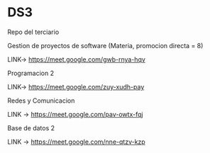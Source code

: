 # DS3
Repo del terciario

Gestion de proyectos de software (Materia, promocion directa = 8)

LINK-> https://meet.google.com/gwb-rnya-hqv

Programacion 2 

LINK-> https://meet.google.com/zuy-xudh-pay

Redes y Comunicacion

LINK -> https://meet.google.com/pav-owtx-fqj

Base de datos 2

LINK -> https://meet.google.com/nne-qtzv-kzp

